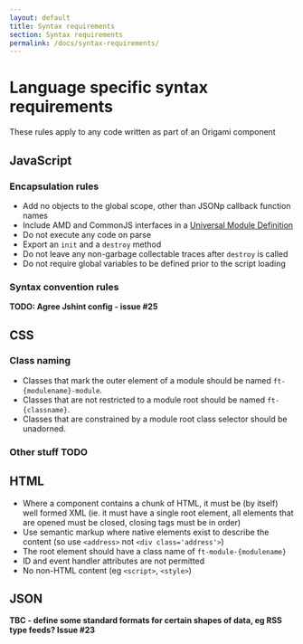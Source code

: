 ```yaml
---
layout: default
title: Syntax requirements
section: Syntax requirements
permalink: /docs/syntax-requirements/
---
```


# Language specific syntax requirements

These rules apply to any code written as part of an Origami component

## JavaScript

### Encapsulation rules

* Add no objects to the global scope, other than JSONp callback function names
* Include AMD and CommonJS interfaces in a [Universal Module Definition](https://github.com/umdjs/umd/blob/master/returnExports.js)
* Do not execute any code on parse
* Export an `init` and a `destroy` method
* Do not leave any non-garbage collectable traces after `destroy` is called
* Do not require global variables to be defined prior to the script loading

### Syntax convention rules

**TODO: Agree Jshint config - issue #25**


## CSS

### Class naming

* Classes that mark the outer element of a module should be named `ft-{modulename}-module`.
* Classes that are not restricted to a module root should be named `ft-{classname}`.
* Classes that are constrained by a module root class selector should be unadorned.

### Other stuff TODO


## HTML

* Where a component contains a chunk of HTML, it must be (by itself) well formed XML (ie. it must have a single root element, all elements that are opened must be closed, closing tags must be in order)
* Use semantic markup where native elements exist to describe the content (so use `<address>` not `<div class='address'>`)
* The root element should have a class name of `ft-module-{modulename}`
* ID and event handler attributes are not permitted
* No non-HTML content (eg `<script>`, `<style>`)

## JSON

**TBC - define some standard formats for certain shapes of data, eg RSS type feeds? Issue #23**
